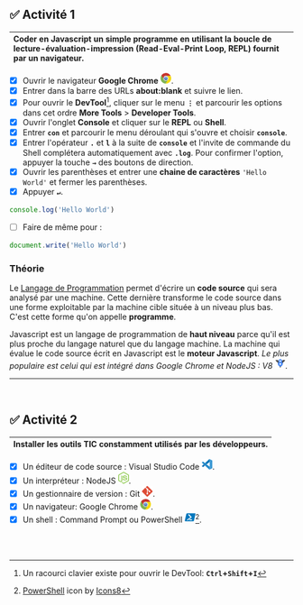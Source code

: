<!-- ## :black_square_button: **Activité 1** -->
## :white_check_mark: **Activité 1**

|Coder en **Javascript** un simple programme en utilisant la boucle de lecture-évaluation-impression (Read-Eval-Print Loop, REPL) fournit par un navigateur.|
|:---|
- [x] Ouvrir le navigateur **Google Chrome** ![](./rsc/google-chrome-small.png).
- [x] Entrer dans la barre des URLs **about:blank** et suivre le lien.
- [x] Pour ouvrir le **DevTool**[^1], cliquer sur le menu **`⋮`** et parcourir les options dans cet ordre **More Tools** > **Developer Tools**.
- [x] Ouvrir l'onglet **Console** et cliquer sur le **REPL** ou **Shell**.
- [x] Entrer **`con`** et parcourir le menu déroulant qui s'ouvre et choisir **`console`**.
- [x] Entrer l'opérateur **`.`** et **`l`** à la suite de **`console`** et l'invite de commande du Shell complétera automatiquement avec **`.log`**. Pour confirmer l'option, appuyer la touche **`→`** des boutons de direction.
- [x] Ouvrir les parenthèses et entrer une **chaine de caractères** `'Hello World'` et fermer les parenthèses.
- [x] Appuyer **`↵`**.
```js
console.log('Hello World')
```
- [ ] Faire de même pour :
```js
document.write('Hello World')
```

### Théorie

Le [Langage de Programmation](https://www.techno-science.net/glossaire-definition/Langage-de-programmation.html) permet d'écrire un **code source** qui sera analysé par une machine. Cette dernière transforme le code source dans une forme exploitable par la machine cible située à un niveau plus bas. C'est cette forme qu'on appelle **programme**.

Javascript est un langage de programmation de **haut niveau** parce qu'il est plus proche du langage naturel que du langage machine. La machine qui évalue le code source écrit en Javascript est le **moteur Javascript**. _Le plus populaire est celui qui est intégré dans Google Chrome et NodeJS : V8 ![](./rsc/v8-small.png)._

---
<br>

<!-- ## :black_square_button: **Activité 2** -->
## :white_check_mark: **Activité 2**

|Installer les outils TIC constamment utilisés par les développeurs.|
|:---|
- [x] Un éditeur de code source : Visual Studio Code ![](./rsc/visual-studio-code-small.png).
- [x] Un interpréteur : NodeJS ![](./rsc/nodejs-small.png).
- [x] Un gestionnaire de version : Git ![](./rsc/git-small.png).
- [x] Un navigateur: Google Chrome ![](./rsc/google-chrome-small.png).
- [x] Un shell : Command Prompt ou PowerShell ![](./rsc/powershell-small.png)[^2].

<br>
<br>

[^1]: Un racourci clavier existe pour ouvrir le DevTool: **`Ctrl`+`Shift`+`I`**
[^2]: <a target="_blank" href="https://icons8.com/icon/59500/powershell">PowerShell</a> icon by <a target="_blank" href="https://icons8.com">Icons8</a>
